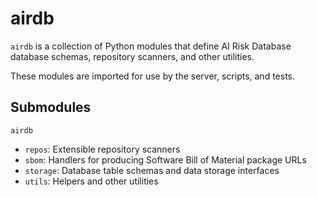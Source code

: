 # airdb

`airdb` is a collection of Python modules that define AI Risk Database database schemas, repository scanners, and other utilities.

These modules are imported for use by the server, scripts, and tests.

## Submodules

`airdb`
- `repos`: Extensible repository scanners
- `sbom`: Handlers for producing Software Bill of Material package URLs
- `storage`: Database table schemas and data storage interfaces
- `utils`: Helpers and other utilities

